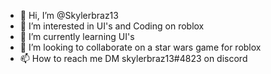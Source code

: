 - 👋 Hi, I’m @Skylerbraz13
- 👀 I’m interested in UI's and Coding on roblox
- 🌱 I’m currently learning UI's
- 💞️ I’m looking to collaborate on a star wars game for roblox
- 📫 How to reach me DM skylerbraz13#4823 on discord

<!---
Skylerbraz13/Skylerbraz13 is a ✨ special ✨ repository because its `README.md` (this file) appears on your GitHub profile.
You can click the Preview link to take a look at your changes.
--->
